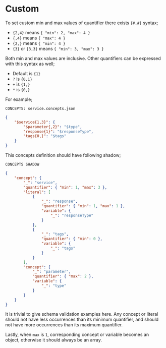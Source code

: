 # Custom

To set custom min and max values of quantifier there exists `{#,#}` syntax;

- `{2,4}` means `{ "min": 2, "max": 4 }`
- `{,4}` means `{ "max": 4 }`
- `{2,}` means `{ "min": 4 }`
- `{3}` or `{3,3}` means `{ "min": 3, "max": 3 }`

Both min and max values are inclusive. Other quantifiers can be expressed with
this syntax as well;

- Default is `{1}`
- `?` is `{0,1}`
- `+` is `{1,}`
- `*` is `{0,}`

For example;

`CONCEPTS: service.concepts.json`

```json
{
    "$service{1,3}": {
        "$parameter{,2}": "$type",
        "response{1}": "$responseType",
        "tags{0,}": "$tags"
    }
}
```

This concepts definition should have following shadow;

`CONCEPTS SHADOW`

```json
{
    "concept": {
        "_": "service",
        "quantifier": { "min": 1, "max": 3 },
        "literal": [
            {
                "_": "response",
                "quantifier": { "min": 1, "max": 1 },
                "variable": {
                    "_": "responseType"
                }
            },
            {
                "_": "tags",
                "quantifier": { "min": 0 },
                "variable": {
                    "_": "tags"
                }
            }
        ],
        "concept": {
            "_": "parameter",
            "quantifier": { "max": 2 },
            "variable": {
                "_": "type"
            }
        }
    }
}
```

It is trivial to give schema validation examples here. Any concept or literal
should not have less occurrences than its minimum quantifier, and should not
have more occurrences than its maximum quantifier.

Lastly, when `max` is `1`, corresponding concept or variable becomes an
object, otherwise it should always be an array.
